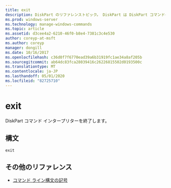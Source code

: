 ```yaml
---
title: exit
description: DiskPart のリファレンストピック。 DiskPart は DiskPart コマンドインタープリターを終了します。
ms.prod: windows-server
ms.technology: manage-windows-commands
ms.topic: article
ms.assetid: d3cee4a2-6210-46f0-b8e4-7381c3c4e530
author: coreyp-at-msft
ms.author: coreyp
manager: dongill
ms.date: 10/16/2017
ms.openlocfilehash: c36d0f7f6770ead39a6b31919fc1ae34a8af205b
ms.sourcegitcommit: ab64dc83fca28039416c26226815502d0193500c
ms.translationtype: MT
ms.contentlocale: ja-JP
ms.lasthandoff: 05/01/2020
ms.locfileid: "82725710"
---
```

# <a name="exit"></a>exit

DiskPart コマンド インタープリターを終了します。

## <a name="syntax"></a>構文

```
exit
```

## <a name="additional-references"></a>その他のリファレンス

- [コマンド ライン構文の記号](command-line-syntax-key.md)

